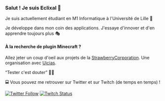 ### Salut ! Je suis Eclixal 👋

Je suis actuellement étudiant en M1 Informatique à l'Université de Lille 👀

Je développe dans mon coin des applications. J'essaye d'innover et d'en apprendre toujours plus 🎭

#### À la recherche de plugin Minecraft ?

Allez jeter un coup d'oeil aux projets de la [StrawberryCorporation](https://github.com/StrawberryCorps). Une organisation avec [Uicias](https://github.com/Uicias).

<q>Tester c'est douter</q> 🤔👾

🚍 Vous pouvez me retrouver sur Twitter et sur Twitch (de temps en temps) !

[![Twitter Follow](https://img.shields.io/twitter/follow/Eclixal?color=%231DA1F2&label=Follow%20me&logo=Twitter&style=for-the-badge)](https://twitter.com/Eclixal) 
[![Twitch Status](https://img.shields.io/twitch/status/Eclixal?style=for-the-badge)](https://www.twitch.tv/eclixal)


